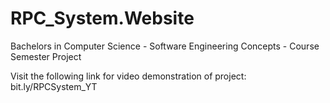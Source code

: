 # RPC_System.Website
Bachelors in Computer Science - Software Engineering Concepts - Course Semester Project

Visit the following link for video demonstration of project:
bit.ly/RPCSystem_YT
